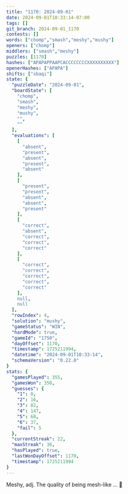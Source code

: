 ```yaml
---
title: "1170: 2024-09-01"
date: 2024-09-01T10:33:14-07:00
tags: []
git_branch: 2024-09-01_1170
contests: []
words: ["chomp","smash","meshy","mushy"]
openers: ["chomp"]
middlers: ["smash","meshy"]
puzzles: [1170]
hashes: ["APAPAPPAAPCACCCCCCCCXXXXXXXXXX"]
openerHashes: ["APAPA"]
shifts: ["sbaqi"]
state: {
  "puzzleDate": "2024-09-01",
  "boardState": [
    "chomp",
    "smash",
    "meshy",
    "mushy",
    "",
    ""
  ],
  "evaluations": [
    [
      "absent",
      "present",
      "absent",
      "present",
      "absent"
    ],
    [
      "present",
      "present",
      "absent",
      "absent",
      "present"
    ],
    [
      "correct",
      "absent",
      "correct",
      "correct",
      "correct"
    ],
    [
      "correct",
      "correct",
      "correct",
      "correct",
      "correct"
    ],
    null,
    null
  ],
  "rowIndex": 4,
  "solution": "mushy",
  "gameStatus": "WIN",
  "hardMode": true,
  "gameId": "1750",
  "dayOffset": 1170,
  "timestamp": 1725211994,
  "datetime": "2024-09-01T10:33:14",
  "schemaVersion": "0.22.0"
}
stats: {
  "gamesPlayed": 355,
  "gamesWon": 350,
  "guesses": {
    "1": 0,
    "2": 16,
    "3": 82,
    "4": 147,
    "5": 68,
    "6": 37,
    "fail": 5
  },
  "currentStreak": 22,
  "maxStreak": 36,
  "hasPlayed": true,
  "lastWonDayOffset": 1170,
  "timestamp": 1725211994
}
---
```

<!-- more -->
Meshy, adj. The quality of being mesh-like ... 🤔
